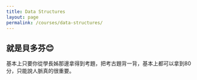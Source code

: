 ```yaml
---
title: Data Structures
layout: page
permalink: /courses/data-structures/
---
```


## 就是貝多芬😊
基本上只要你從學長姊那邊拿得到考題，把考古題背一背，基本上都可以拿到80分，只能說人脈真的很重要。  
